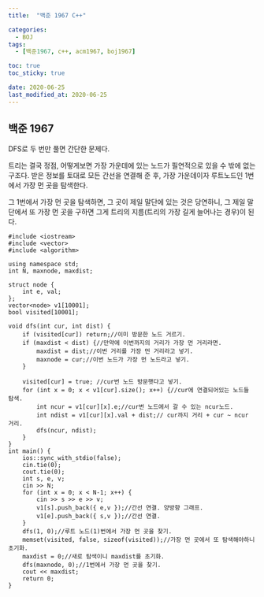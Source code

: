 ```yaml
---
title:  "백준 1967 C++" 

categories:
  - BOJ
tags:
  - [백준1967, c++, acm1967, boj1967]

toc: true
toc_sticky: true

date: 2020-06-25
last_modified_at: 2020-06-25
---
```




## 백준 1967

DFS로 두 번만 풀면 간단한 문제다. 

트리는 결국 정점, 어떻게보면 가장 가운데에 있는 노드가 필연적으로 있을 수 밖에 없는 구조다. 
받은 정보를 토대로 모든 간선을 연결해 준 후, 가장 가운데이자 루트노드인 1번에서 가장 먼 곳을 탐색한다.

그 1번에서 가장 먼 곳을 탐색하면, 그 곳이 제일 말단에 있는 것은 당연하니, 그 제일 말단에서 또 가장 먼 곳을 구하면 그게 트리의 지름(트리의 가장 길게 늘어나는 경우)이 된다.


```{.cpp}
#include <iostream>
#include <vector>
#include <algorithm>

using namespace std;
int N, maxnode, maxdist;

struct node {
	int e, val;
};
vector<node> v1[10001];
bool visited[10001];

void dfs(int cur, int dist) {
	if (visited[cur]) return;//이미 방문한 노드 거르기.
	if (maxdist < dist) {//만약에 이번까지의 거리가 가장 먼 거리라면.
		maxdist = dist;//이번 거리를 가장 먼 거리라고 넣기.
		maxnode = cur;//이번 노드가 가장 먼 노드라고 넣기.
	}

	visited[cur] = true; //cur번 노드 방문햇다고 넣기.
	for (int x = 0; x < v1[cur].size(); x++) {//cur에 연결되어있는 노드들 탐색.
		int ncur = v1[cur][x].e;//cur번 노드에서 갈 수 있는 ncur노드.
		int ndist = v1[cur][x].val + dist;// cur까지 거리 + cur ~ ncur 거리.
		dfs(ncur, ndist);
	}
}
int main() {
	ios::sync_with_stdio(false);
	cin.tie(0);
	cout.tie(0);
	int s, e, v;
	cin >> N;
	for (int x = 0; x < N-1; x++) {
		cin >> s >> e >> v;
		v1[s].push_back({ e,v });//간선 연결. 양방향 그래프.
		v1[e].push_back({ s,v });//간선 연결.
	}
	dfs(1, 0);//루트 노드(1)번에서 가장 먼 곳을 찾기. 
	memset(visited, false, sizeof(visited));//가장 먼 곳에서 또 탐색해야하니 초기화.
	maxdist = 0;//새로 탐색이니 maxdist를 초기화.
	dfs(maxnode, 0);//1번에서 가장 먼 곳을 찾기.
	cout << maxdist;
	return 0;
}
```
